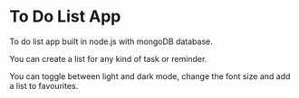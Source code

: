 # To Do List App
To do list app built in node.js with mongoDB database.

You can create a list for any kind of task or reminder.

You can toggle between light and dark mode, change the font size and add a list to favourites.
